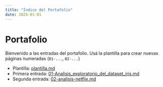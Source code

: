 ```yaml
---
title: "Índice del Portafolio"
date: 2025-01-01
---
```


# Portafolio

Bienvenido a las entradas del portafolio. Usá la plantilla para crear nuevas páginas numeradas
(`01-...`, `02-...`)

- Plantilla: [plantilla.md](plantilla.md)
- Primera entrada: [01-Analisis_exploratorio_del_dataset_iris.md](01-Analisis_exploratorio_del_dataset_iris.md)
- Segunda entrada: [02-analisis-netflix.md](02-analisis-netflix.md)
